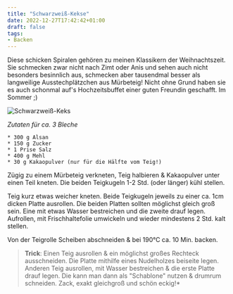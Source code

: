 ```yaml
---
title: "Schwarzweiß-Kekse"
date: 2022-12-27T17:42:42+01:00
draft: false
tags:
- Backen
---
```


Diese schicken Spiralen gehören zu meinen Klassikern der Weihnachtszeit. Sie schmecken zwar nicht nach Zimt oder Anis und sehen auch nicht besonders besinnlich aus, schmecken aber tausendmal besser als langweilige Ausstechplätzchen aus Mürbeteig! Nicht ohne Grund haben sie es auch schonmal auf's Hochzeitsbuffet einer guten Freundin geschafft. Im Sommer ;) 

![Schwarzweiß-Keks](/posts/2022/schwarzweiss/schwarzweiss1.jpg)


*Zutaten für ca. 3 Bleche*
```
* 300 g Alsan 
* 150 g Zucker
* 1 Prise Salz
* 400 g Mehl
* 30 g Kakaopulver (nur für die Hälfte vom Teig!)
``` 


Zügig zu einem Mürbeteig verkneten, Teig halbieren & Kakaopulver unter einen Teil kneten. Die beiden Teigkugeln 1-2 Std. (oder länger) kühl stellen. 

Teig kurz etwas weicher kneten. Beide Teigkugeln jeweils zu einer ca. 1cm dicken Platte ausrollen. Die beiden Platten sollten möglichst gleich groß sein. Eine mit etwas Wasser bestreichen und die zweite drauf legen. Aufrollen, mit Frischhaltefolie umwickeln und wieder mindestens 2 Std. kalt stellen. 

Von der Teigrolle Scheiben abschneiden & bei 190°C ca. 10 Min. backen. 

> **Trick**: Einen Teig ausrollen & ein möglichst großes Rechteck ausschneiden. Die Platte mithilfe eines Nudelholzes beiseite legen. Anderen Teig ausrollen, mit Wasser bestreichen & die erste Platte drauf legen. Die kann man dann als "Schablone" nutzen & drumrum schneiden. Zack, exakt gleichgroß und schön eckig!* 
